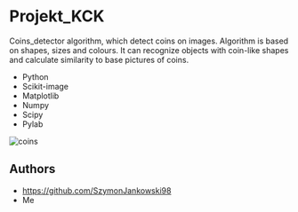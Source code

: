 # Projekt_KCK
Coins_detector algorithm, which detect coins on images. Algorithm is based on shapes, sizes and colours.
It can recognize objects with coin-like shapes and calculate similarity to base pictures of coins. 

- Python
- Scikit-image
- Matplotlib
- Numpy
- Scipy
- Pylab

![coins](https://user-images.githubusercontent.com/49339629/113269184-7cd72d80-92d8-11eb-9c7d-e491733f786b.PNG)

## Authors
- https://github.com/SzymonJankowski98
- Me
